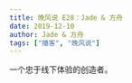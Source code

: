 ```yaml
---
title: 晚风说 E28：Jade & 方舟
date: 2019-12-10
author: Jade & 方舟
tags: ["播客", "晚风说"]
---
```


一个忠于线下体验的创造者。

